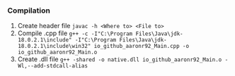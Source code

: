### Compilation
1. Create header file ``javac -h <Where to> <File to>``
2. Compile .cpp file ``g++ -c -I"C:\Program Files\Java\jdk-18.0.2.1\include" -I"C:\Program Files\Java\jdk-18.0.2.1\include\win32" io_github_aaronr92_Main.cpp -o io_github_aaronr92_Main.o``
3. Create .dll file ``g++ -shared -o native.dll io_github_aaronr92_Main.o -Wl,--add-stdcall-alias``
